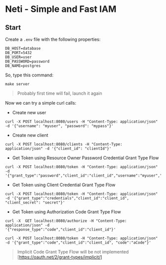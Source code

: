 # Neti - Simple and Fast IAM

## Start

Create a `.env` file with the following properties: 
```
DB_HOST=database
DB_PORT=5432
DB_USER=user
DB_PASSWORD=password
DB_NAME=postgres
```

So, type this command:
```
make server
```

> Probably first time will fail, launch it again

Now we can try a simple curl calls:

* Create new user
```
curl -X POST localhost:8080/users -H "Content-Type: application/json" -d '{"username": "myuser", "password": "mypass"}'  
```

* Create new client

```
curl -X POST localhost:8080/clients -H "Content-Type: application/json" -d '{"client_id": "clientId"}'  

```

* Get Token using Resource Owner Password Credential Grant Type Flow
```
curl -X POST localhost:8080/token -H "Content-Type: application/json" -d '{"grant_type":"password","client_id":"client_id","username":"myuser","password":"mypass"}'

```

* Get Token using Client Credential Grant Type Flow
```
curl -X POST localhost:8080/token -H "Content-Type: application/json" -d '{"grant_type":"credentials","client_id":"client_id", "client_secret": "secret"}'
```

* Get Token using Authorization Code Grant Type Flow
```
curl -X  GET localhost:8080/authorize -H "Content-Type: application/json" -d '{"response_type":"code","client_id":"client_id"}'
```

```
curl -X POST localhost:8080/token -H "Content-Type: application/json" -d '{"grant_type":"code","client_id":"client_id", "code":"aCode"}'
```


> Implicit Code Grant Type Flow will be not implemented [https://oauth.net/2/grant-types/implicit/]
